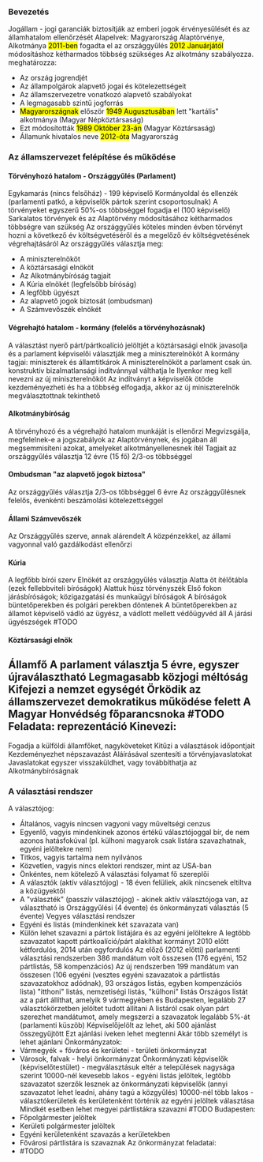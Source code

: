 ### Bevezetés
Jogállam - jogi garanciák biztosítják az emberi jogok érvényesülését és az államhatalom ellenőrzését
Alapelvek: Magyarország Alaptörvénye, Alkotmánya
<mark class="hltr-orange">2011-ben</mark> fogadta el az országgyűlés
<mark class="hltr-orange">2012 Januárjától</mark> módosításhoz kétharmados többség szükséges
Az alkotmány szabályozza. meghatározza:
- Az ország jogrendjét
- Az állampolgárok alapvető jogai és kötelezettségeit
- Az államszervezetre vonatkozó alapvető szabályokat
- A legmagasabb szintű jogforrás
- <mark class="hltr-green">Magyarországnak</mark> először <mark class="hltr-orange">1949 Augusztusában</mark> lett "kartális" alkotmánya (Magyar Népköztársaság)
- Ezt módosították <mark class="hltr-orange">1989 Október 23-án</mark> (Magyar Köztársaság)
- Államunk hivatalos neve <mark class="hltr-orange">2012-óta</mark> Magyarország
### Az államszervezet felépítése és működése
#### Törvényhozó hatalom - Országgyűlés (Parlament)
Egykamarás (nincs felsőház) - 199 képviselő
Kormányoldal és ellenzék (parlamenti patkó, a képviselők pártok szerint csoportosulnak)
A törvényeket egyszerű 50%-os többséggel fogadja el (100 képviselő)
Sarkalatos törvények és az Alaptörvény módosításához kétharmados többségre van szükség
Az országgyűlés köteles minden évben törvényt hozni a következő év költségvetéséről és a megelőző év költségvetésének végrehajtásáról
Az országgyűlés választja meg:
- A miniszterelnököt
- A köztársasági elnököt
- Az Alkotmánybíróság tagjait
- A Kúria elnökét (legfelsőbb bíróság)
- A legfőbb ügyészt
- Az alapvető jogok biztosát (ombudsman)
- A Számvevőszék elnökét
#### Végrehajtó hatalom - kormány (felelős a törvényhozásnak)
A választást nyerő párt/pártkoalíció jelöltjét a köztársasági elnök javasolja és a parlament képviselői választják meg a miniszterelnököt
A kormány tagjai: miniszterek és államtitkárok
A miniszterelnököt a parlament csak ún. konstruktív bizalmatlansági indítvánnyal válthatja le
Ilyenkor meg kell nevezni az új miniszterelnököt
Az indítványt a képviselők ötöde kezdeményezheti és ha a többség elfogadja, akkor az új miniszterelnök megválasztottnak tekinthető
#### Alkotmánybíróság
A törvényhozó és a végrehajtó hatalom munkáját is ellenőrzi
Megvizsgálja, megfelelnek-e a jogszabályok az Alaptörvénynek, és jogában áll megsemmisíteni azokat, amelyeket alkotmányellenesnek ítél
Tagjait az országgyűlés választja 12 évre (15 fő) 2/3-os többséggel
#### Ombudsman "az alapvető jogok biztosa"
Az országgyűlés választja 2/3-os többséggel 6 évre
Az országgyűlésnek felelős, évenkénti beszámolási kötelezettséggel
#### Állami Számvevőszék
Az Országgyűlés szerve, annak alárendelt
A közpénzekkel, az állami vagyonnal való gazdálkodást ellenőrzi
#### Kúria
A legfőbb bírói szerv
Elnökét az országgyűlés választja
Alatta öt ítélőtábla (ezek fellebbviteli bíróságok)
Alattuk húsz törvényszék
Első fokon járásbíróságok; közigazgatási és munkaügyi bíróságok
A bíróságok büntetőperekben és polgári perekben döntenek
A büntetőperekben az államot képviselő vádló az ügyész, a vádlott mellett védőügyvéd áll
A járási ügyészségek
#TODO 
#### Köztársasági elnök
Államfő
A parlament választja 5 évre, egyszer újraválasztható
Legmagasabb közjogi méltóság
Kifejezi a nemzet egységét
Örködik az államszervezet demokratikus működése felett
A Magyar Honvédség főparancsnoka
#TODO 
Feladata: reprezentáció
Kinevezi:
- 
Fogadja a külföldi államfőket, nagyköveteket
Kitűzi a választások időpontjait
Kezdeményezhet népszavazást
Aláírásával szentesíti a törvényjavaslatokat
Javaslatokat egyszer visszaküldhet, vagy továbbíthatja az Alkotmánybíróságnak
### A választási rendszer
A választójog:
- Általános, vagyis nincsen vagyoni vagy műveltségi cenzus
- Egyenlő, vagyis mindenkinek azonos értékű választójoggal bír, de nem azonos hatásfokúval (pl. külhoni magyarok csak listára szavazhatnak, egyéni jelöltekre nem)
- Titkos, vagyis tartalma nem nyilvános
- Közvetlen, vagyis nincs elektori rendszer, mint az USA-ban
- Önkéntes, nem kötelező
A választási folyamat fő szereplői
- A választók (aktív választójog) - 18 éven felüliek, akik nincsenek eltiltva a közügyektől
- A "választék" (passzív választójog) - akinek aktív választójoga van, az választható is
Országgyűlési (4 évente) és önkormányzati választás (5 évente)
Vegyes választási rendszer
- Egyéni és listás (mindenkinek két szavazata van)
- Külön lehet szavazni a pártok listájára és az egyéni jelöltekre
A legtöbb szavazatot kapott pártkoalíció/párt alakíthat kormányt
2010 előtt kétfordulós, 2014 után egyfordulós
Az előző (2012 előtti) parlamenti választási rendszerben 386 mandátum volt összesen (176 egyéni, 152 pártlistás, 58 kompenzációs)
Az új rendszerben 199 mandátum van összesen (106 egyéni (vesztes egyéni szavazatok a pártlistás szavazatokhoz adódnak), 93 országos listás, egyben kompenzációs lista)
"itthoni" listás, nemzetiségi listás, "külhoni" listás
Országos listát az a párt állíthat, amelyik 9 vármegyében és Budapesten, legalább 27 választókörzetben jelöltet tudott állítani
A listáról csak olyan párt szerezhet mandátumot, amely megszerzi a szavazatok legalább 5%-át (parlamenti küszöb)
Képviselőjelölt az lehet, aki 500 ajánlást összegyűjtött
Ezt ajánlási íveken lehet megtenni
Akár több személyt is lehet ajánlani
Önkormányzatok: 
- Vármegyék + főváros és kerületei - területi önkormányzat
- Városok, falvak - helyi önkormányzat
Önkormányzati képviselők (képviselőtestület) - megválasztásuk eltér a települések nagysága szerint
10000-nél kevesebb lakos - egyéni listás jelöltek, legtöbb szavazatot szerzők lesznek az önkormányzati képviselők (annyi szavazatot lehet leadni, ahány tagú a közgyűlés)
10000-nél több lakos - választókerületek és kerületenként történik az egyéni jelöltek választása
Mindkét esetben lehet megyei pártlistákra szavazni
#TODO 
Budapesten:
- Főpolgármester jelöltek
- Kerületi polgármester jelöltek
- Egyéni kerületenként szavazás a kerületekben
- Fővárosi pártlistára is szavaznak
Az önkormányzat feladatai:
- #TODO 